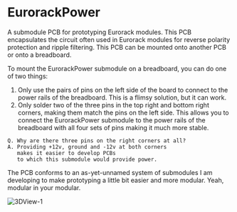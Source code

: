 # EurorackPower

A submodule PCB for prototyping Eurorack modules. This PCB encapsulates the circuit often used in Eurorack modules for reverse polarity protection and ripple filtering. This PCB can be mounted onto another PCB or onto a breadboard. 

To mount the EurorackPower submodule on a breadboard, you can do one of two things:

1. Only use the pairs of pins on the left side of the board to connect to the power rails of the breadboard. This is a flimsy solution, but it can work.
2. Only solder two of the three pins in the top right and bottom right corners, making them match the pins on the left side. This allows you to connect the EurorackPower submodule to the power rails of the breadboard with all four sets of pins making it much more stable.

```
Q. Why are there three pins on the right corners at all? 
A. Providing +12v, ground and -12v at both corners
   makes it easier to develop PCBs
   to which this submodule would provide power.
```

The PCB conforms to an as-yet-unnamed system of submodules I am developing to make prototyping a little bit easier and more modular. Yeah, modular in your modular.

![3DView-1](https://github.com/octovolt/EurorackPower/assets/78008936/263a8b32-d329-48c6-ae07-ec33e4f2e552)
